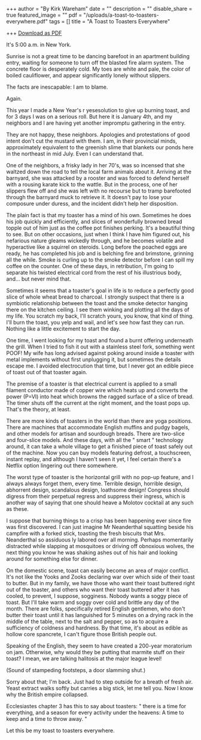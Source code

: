 +++
author = "By Kirk Wareham"
date = ""
description = ""
disable_share = true
featured_image = ""
pdf = "/uploads/a-toast-to-toasters-everywhere.pdf"
tags = []
title = "A Toast to Toasters Everywhere"

+++
[Download as PDF](/uploads/a-toast-to-toasters-everywhere.pdf)

It's 5:00 a.m. in New York.

Sunrise is not a great time to be dancing barefoot in an apartment building entry, waiting for someone to turn off the blasted fire alarm system. The concrete floor is desperately cold. My toes are white and pale, the color of boiled cauliflower, and appear significantly lonely without slippers.

The facts are inescapable: I am to blame.

Again.

This year I made a New Year's r yesesolution to give up burning toast, and for 3 days I was on a serious roll. But here it is January 4th, and my neighbors and I are having yet another impromptu gathering in the entry.

They are not happy, these neighbors. Apologies and protestations of good intent don't cut the mustard with them. I am, in their provincial minds, approximately equivalent to the greenish slime that blankets our ponds here in the northeast in mid July. Even I can understand that.

One of the neighbors, a frisky lady in her 70's, was so incensed that she waltzed down the road to tell the local farm animals about it. Arriving at the barnyard, she was attacked by a rooster and was forced to defend herself with a rousing karate kick to the wattle. But in the process, one of her slippers flew off and she was left with no recourse but to tramp barefooted through the barnyard muck to retrieve it. It doesn't pay to lose your composure under duress, and the incident didn't help her disposition.

The plain fact is that my toaster has a mind of his own. Sometimes he does his job quickly and efficiently, and slices of wonderfully browned bread topple out of him just as the coffee pot finishes perking. It's a beautiful thing to see. But on other occasions, just when I think I have him figured out, his nefarious nature gleams wickedly through, and he becomes volatile and hyperactive like a squirrel on steroids. Long before the poached eggs are ready, he has completed his job and is belching fire and brimstone, grinning all the while. Smoke is curling up to the smoke detector before I can spill my coffee on the counter. One of these days, in retribution, I'm going to separate his twisted electrical cord from the rest of his illustrious body, and... but never mind that.

Sometimes it seems that a toaster's goal in life is to reduce a perfectly good slice of whole wheat bread to charcoal. I strongly suspect that there is a symbiotic relationship between the toast and the smoke detector hanging there on the kitchen ceiling. I see them winking and plotting all the days of my life. You scratch my back, I'll scratch yours, you know, that kind of thing. I'll burn the toast, you yelp and wail, and let's see how fast they can run. Nothing like a little excitement to start the day.

One time, I went looking for my toast and found a burnt offering underneath the grill. When I tried to fish it out with a stainless steel fork, something went POOF! My wife has long advised against poking around inside a toaster with metal implements without first unplugging it, but sometimes the details escape me. I avoided electrocution that time, but I never got an edible piece of toast out of that toaster again.

The premise of a toaster is that electrical current is applied to a small filament conductor made of copper wire which heats up and converts the power (P=VI) into heat which browns the ragged surface of a slice of bread. The timer shuts off the current at the right moment, and the toast pops up. That's the theory, at least.

There are more kinds of toasters in the world than there are yoga positions. There are machines that accommodate English muffins and pudgy bagels, and other models for artisan and sourdough breads. There are two-slice and four-slice models. And these days, with all the " smart " technology around, it can take a whole village to get a finished piece of toast safely out of the machine. Now you can buy models featuring defrost, a touchscreen, instant replay, and although I haven't seen it yet, I feel certain there's a Netflix option lingering out there somewhere.

The worst type of toaster is the horizontal grill with no pop-up feature, and I always always forget them, every time. Terrible design, horrible design, abhorrent design, scandalous design, loathsome design! Congress should digress from their perpetual regress and suppress their ingress, which is another way of saying that one should heave a Molotov cocktail at any such as these.

I suppose that burning things to a crisp has been happening ever since fire was first discovered. I can just imagine Mr Neanderthal squatting beside his campfire with a forked stick, toasting the fresh biscuits that Mrs. Neanderthal so assiduous ly labored over all morning. Perhaps momentarily distracted while slapping at mosquitoes or driving off obnoxious wolves, the next thing you know he was shaking ashes out of his hair and looking around for something else for dinner.

On the domestic scene, toast can easily become an area of major conflict. It's not like the Yooks and Zooks declaring war over which side of their toast to butter. But in my family, we have those who want their toast buttered right out of the toaster, and others who want their toast buttered after it has cooled, to prevent, I suppose, sogginess. Nobody wants a soggy piece of toast. But I'll take warm and soggy over cold and brittle any day of the month. There are folks, specifically retired English gentlemen, who don't butter their toast until it has languished for 5 minutes on a drying rack in the middle of the table, next to the salt and pepper, so as to acquire a sufficiency of coldness and hardness. By that time, it's about as edible as hollow core spancrete, I can't figure those British people out.

Speaking of the English, they seem to have created a 200-year moratorium on jam. Otherwise, why would they be putting that marmite stuff on their toast? I mean, we are talking halitosis at the major league level!

(Sound of stampeding footsteps, a door slamming shut.)

Sorry about that; I'm back. Just had to step outside for a breath of fresh air. Yeast extract walks softly but carries a big stick, let me tell you. Now I know why the British empire collapsed.

Ecclesiastes chapter 3 has this to say about toasters: " there is a time for everything, and a season for every activity under the heavens: A time to keep and a time to throw away. "

Let this be my toast to toasters everywhere.